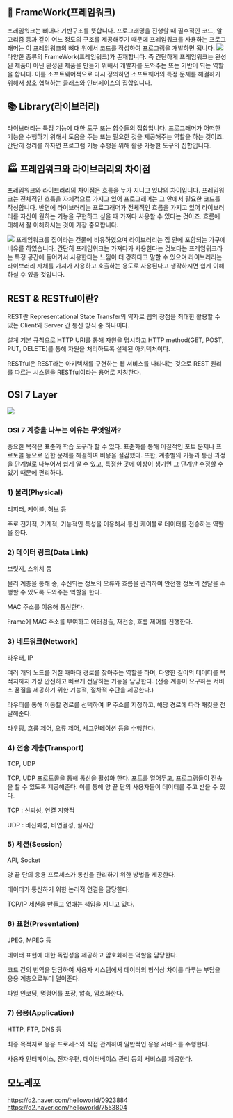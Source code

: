 ## 🚗 FrameWork(프레임워크)

프레임워크는 뼈대나 기반구조를 뜻합니다. 
프로그래밍을 진행할 때 필수적인 코드, 알고리즘 등과 같이 어느 정도의 구조를 제공해주기 때문에 
프레임워크를 사용하는 프로그래머는 이 프레임워크의 뼈대 위에서 코드를 작성하여 프로그램을 개발하면 됩니다.
<img src="https://github.com/dhcho/document/blob/main/images/framework.png">
다양한 종류의 FrameWork(프레임워크)가 존재합니다.
즉 간단하게 프레임워크는 완성된 제품이 아닌 완성된 제품을 만들기 위해서 개발자를 도와주는 또는 기반이 되는 역할을 합니다.
이를 소프트웨어적으로 다시 정의하면 소프트웨어의 특정 문제를 해결하기 위해서 상호 협력하는 클래스와 인터페이스의 집합입니다.

## 📚 Library(라이브러리)

라이브러리는 특정 기능에 대한 도구 또는 함수들의 집합입니다. 
프로그래머가 어떠한 기능을 수행하기 위해서 도움을 주는 또는 필요한 것을 제공해주는 역할을 하는 것이죠. 
간단히 정리를 하자면 프로그램 기능 수행을 위해 활용 가능한 도구의 집합입니다.

## 🏭 프레임워크와 라이브러리의 차이점
프레임워크와 라이브러리의 차이점은 흐름을 누가 지니고 있냐의 차이입니다. 
프레임워크는 전체적인 흐름을 자체적으로 가지고 있어 프로그래머는 그 안에서 필요한 코드를 작성합니다. 반면에 라이브러리는 프로그래머가 전체적인 흐름을 가지고 있어 라이브러리를 자신이 원하는 기능을 구현하고 싶을 때 가져다 사용할 수 있다는 것이죠. 
흐름에 대해서 잘 이해하시는 것이 가장 중요합니다.

<img src="https://github.com/dhcho/document/blob/main/images/framelib.png">
프레임워크를 집이라는 건물에 비유하였으며 라이브러리는 집 안에 포함되는 가구에 비유를 하였습니다.
간단히 프레임워크는 가져다가 사용한다는 것보다는 프레임워크라는 특정 공간에 들어가서 사용한다는 느낌이 더 강하다고 말할 수 있으며 
라이브러리는 라이브러리 자체를 가져가 사용하고 호출하는 용도로 사용된다고 생각하시면 쉽게 이해하실 수 있을 것입니다.

## REST & RESTful이란?

REST란 Representational State Transfer의 약자로 웹의 장점을 최대한 활용할 수 있는 Client와 Server 간 통신 방식 중 하나이다.



설계 기본 규칙으로 HTTP URI를 통해 자원을 명시하고 HTTP method(GET, POST, PUT, DELETE)를 통해 자원을 처리하도록 설계된 아키텍처이다.



RESTful은 REST라는 아키텍처를 구현하는 웹 서비스를 나타내는 것으로 REST 원리를 따르는 시스템을 RESTful이라는 용어로 지칭한다.

## OSI 7 Layer
<img src="https://github.com/dhcho/document/blob/main/images/osi7layer.png">

### OSI 7 계층을 나누는 이유는 무엇일까?

중요한 목적은 표준과 학습 도구라 할 수 있다. 표준화를 통해 이질적인 포트 문제나 프로토콜 등으로 인한 문제를 해결하여 비용을 절감했다. 또한, 계층별의 기능과 통신 과정을 단계별로 나누어서 쉽게 알 수 있고, 특정한 곳에 이상이 생기면 그 단계만 수정할 수 있기 때문에 편리하다.

### 1) 물리(Physical)

리피터, 케이블, 허브 등

주로 전기적, 기계적, 기능적인 특성을 이용해서 통신 케이블로 데이터를 전송하는 역할을 한다.

### 2) 데이터 링크(Data Link)

브릿지, 스위치 등

물리 계층을 통해 송, 수신되는 정보의 오류와 흐름을 관리하여 안전한 정보의 전달을 수행할 수 있도록 도와주는 역할을 한다.

MAC 주소를 이용해 통신한다.

Frame에 MAC 주소를 부여하고 에러검출, 재전송, 흐름 제어를 진행한다.

### 3) 네트워크(Network)

라우터, IP

여러 개의 노드를 거칠 때마다 경로를 찾아주는 역할을 하며, 다양한 길이의 데이터를 목적지까지 가장 안전하고 빠르게 전달하는 기능을 담당한다. (전송 계층이 요구하는 서비스 품질을 제공하기 위한 기능적, 절차적 수단을 제공한다.)

라우터를 통해 이동할 경로를 선택하여 IP 주소를 지정하고, 해당 경로에 따라 패킷을 전달해준다.

라우팅, 흐름 제어, 오류 제어, 세그먼테이션 등을 수행한다.

### 4) 전송 계층(Transport)

TCP, UDP

TCP, UDP 프로토콜을 통해 통신을 활성화 한다. 포트를 열어두고, 프로그램들이 전송을 할 수 있도록 제공해준다. 이를 통해 양 끝 단의 사용자들이 데이터를 주고 받을 수 있다.

TCP : 신뢰성, 연결 지향적

UDP : 비신뢰성, 비연결성, 실시간

### 5) 세션(Session)

API, Socket

양 끝 단의 응용 프로세스가 통신을 관리하기 위한 방법을 제공한다.

데이터가 통신하기 위한 논리적 연결을 담당한다.

TCP/IP 세션을 만들고 없애는 책임을 지니고 있다.

### 6) 표현(Presentation)

JPEG, MPEG 등

데이터 표현에 대한 독립성을 제공하고 암호화하는 역할을 담당한다.

코드 간의 번역을 담당하여 사용자 시스템에서 데이터의 형식상 차이를 다루는 부담을 응용 계층으로부터 덜어준다.

파일 인코딩, 명령어를 포장, 압축, 암호화한다.

### 7) 응용(Application)

HTTP, FTP, DNS 등

최종 목적지로 응용 프로세스와 직접 관계하여 일반적인 응용 서비스를 수행한다.

사용자 인터페이스, 전자우편, 데이터베이스 관리 등의 서비스를 제공한다.

## 모노레포
https://d2.naver.com/helloworld/0923884
https://d2.naver.com/helloworld/7553804
